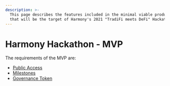 ```yaml
---
description: >-
  This page describes the features included in the minimal viable product (MVP)
  that will be the target of Harmony's 2021 "TradiFi meets DeFi" Hackathon.
---
```


# Harmony Hackathon - MVP

The requirements of the MVP are:

* [Public Access](project/access-types.md#public-access-mvp)
* [Milestones](project/milestones.md)
* [Governance Token](governance-token.md)



